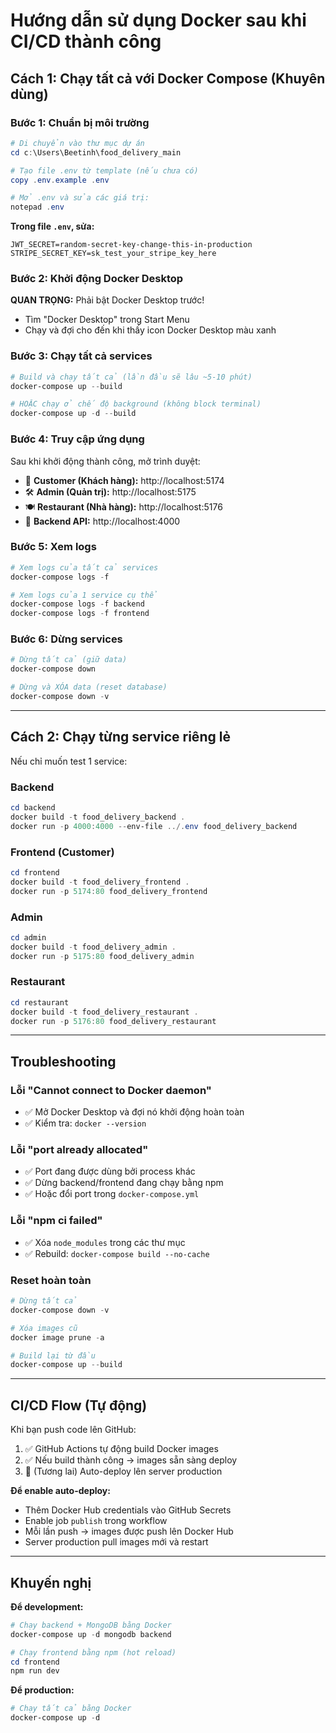 # Hướng dẫn sử dụng Docker sau khi CI/CD thành công

## Cách 1: Chạy tất cả với Docker Compose (Khuyên dùng)

### Bước 1: Chuẩn bị môi trường

```powershell
# Di chuyển vào thư mục dự án
cd c:\Users\Beetinh\food_delivery_main

# Tạo file .env từ template (nếu chưa có)
copy .env.example .env

# Mở .env và sửa các giá trị:
notepad .env
```

**Trong file `.env`, sửa:**
```env
JWT_SECRET=random-secret-key-change-this-in-production
STRIPE_SECRET_KEY=sk_test_your_stripe_key_here
```

### Bước 2: Khởi động Docker Desktop

**QUAN TRỌNG:** Phải bật Docker Desktop trước!
- Tìm "Docker Desktop" trong Start Menu
- Chạy và đợi cho đến khi thấy icon Docker Desktop màu xanh

### Bước 3: Chạy tất cả services

```powershell
# Build và chạy tất cả (lần đầu sẽ lâu ~5-10 phút)
docker-compose up --build

# HOẶC chạy ở chế độ background (không block terminal)
docker-compose up -d --build
```

### Bước 4: Truy cập ứng dụng

Sau khi khởi động thành công, mở trình duyệt:

- 🛒 **Customer (Khách hàng):** http://localhost:5174
- 🛠️ **Admin (Quản trị):** http://localhost:5175
- 🍽️ **Restaurant (Nhà hàng):** http://localhost:5176
- 🔧 **Backend API:** http://localhost:4000

### Bước 5: Xem logs

```powershell
# Xem logs của tất cả services
docker-compose logs -f

# Xem logs của 1 service cụ thể
docker-compose logs -f backend
docker-compose logs -f frontend
```

### Bước 6: Dừng services

```powershell
# Dừng tất cả (giữ data)
docker-compose down

# Dừng và XÓA data (reset database)
docker-compose down -v
```

---

## Cách 2: Chạy từng service riêng lẻ

Nếu chỉ muốn test 1 service:

### Backend
```powershell
cd backend
docker build -t food_delivery_backend .
docker run -p 4000:4000 --env-file ../.env food_delivery_backend
```

### Frontend (Customer)
```powershell
cd frontend
docker build -t food_delivery_frontend .
docker run -p 5174:80 food_delivery_frontend
```

### Admin
```powershell
cd admin
docker build -t food_delivery_admin .
docker run -p 5175:80 food_delivery_admin
```

### Restaurant
```powershell
cd restaurant
docker build -t food_delivery_restaurant .
docker run -p 5176:80 food_delivery_restaurant
```

---

## Troubleshooting

### Lỗi "Cannot connect to Docker daemon"
- ✅ Mở Docker Desktop và đợi nó khởi động hoàn toàn
- ✅ Kiểm tra: `docker --version`

### Lỗi "port already allocated"
- ✅ Port đang được dùng bởi process khác
- ✅ Dừng backend/frontend đang chạy bằng npm
- ✅ Hoặc đổi port trong `docker-compose.yml`

### Lỗi "npm ci failed"
- ✅ Xóa `node_modules` trong các thư mục
- ✅ Rebuild: `docker-compose build --no-cache`

### Reset hoàn toàn
```powershell
# Dừng tất cả
docker-compose down -v

# Xóa images cũ
docker image prune -a

# Build lại từ đầu
docker-compose up --build
```

---

## CI/CD Flow (Tự động)

Khi bạn push code lên GitHub:

1. ✅ GitHub Actions tự động build Docker images
2. ✅ Nếu build thành công → images sẵn sàng deploy
3. 🔄 (Tương lai) Auto-deploy lên server production

**Để enable auto-deploy:**
- Thêm Docker Hub credentials vào GitHub Secrets
- Enable job `publish` trong workflow
- Mỗi lần push → images được push lên Docker Hub
- Server production pull images mới và restart

---

## Khuyến nghị

**Để development:**
```powershell
# Chạy backend + MongoDB bằng Docker
docker-compose up -d mongodb backend

# Chạy frontend bằng npm (hot reload)
cd frontend
npm run dev
```

**Để production:**
```powershell
# Chạy tất cả bằng Docker
docker-compose up -d
```
